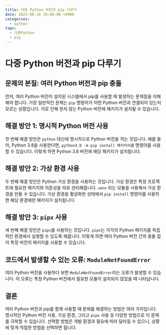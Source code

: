 ```yaml
---
title: 다중 Python 버전과 pip 다루기
date: 2023-08-26 20:00:00 +0900
categories:
  - python
tags:
  - 다중Python
  - pip
---
```

# 다중 Python 버전과 pip 다루기

## 문제의 본질: 여러 Python 버전과 pip 충돌

먼저, 여러 Python 버전이 설치된 시스템에서 pip를 사용할 때 발생하는 문제점을 이해해야 합니다. 가장 일반적인 문제는 `pip` 명령어가 어떤 Python 버전과 연결되어 있는지 모르는 상황입니다. 이로 인해 원치 않는 Python 버전에 패키지가 설치될 수 있습니다.

## 해결 방안 1: 명시적 Python 버전 사용

첫 번째 해결 방안은 `python` 대신에 명시적으로 Python 버전을 적는 것입니다. 예를 들어, Python 3.8을 사용한다면, `python3.8 -m pip install 패키지이름` 명령어를 사용할 수 있습니다. 이렇게 하면 Python 3.8 버전에 해당 패키지가 설치됩니다.

## 해결 방안 2: 가상 환경 사용

두 번째 해결 방안은 Python 가상 환경을 사용하는 것입니다. 가상 환경은 특정 프로젝트에 필요한 패키지와 의존성을 따로 관리해줍니다. `venv` 라는 모듈을 사용해서 가상 환경을 만들 수 있습니다. 가상 환경을 활성화한 상태에서 `pip install` 명령어를 사용하면 해당 환경에만 패키지가 설치됩니다.

## 해결 방안 3: `pipx` 사용

세 번째 해결 방안은 `pipx`를 사용하는 것입니다. `pipx`는 각각의 Python 패키지를 독립적인 환경에서 실행할 수 있도록 해줍니다. 이렇게 하면 여러 Python 버전 간의 충돌 없이 특정 버전의 패키지를 사용할 수 있습니다.

## 코드에서 발생할 수 있는 오류: `ModuleNotFoundError`

여러 Python 버전을 사용하다 보면 `ModuleNotFoundError`라는 오류가 발생할 수 있습니다. 이 오류는 특정 Python 버전에서 필요한 모듈이 설치되지 않았을 때 나타납니다.

## 결론

여러 Python 버전과 pip를 함께 사용할 때 문제를 해결하는 방법은 여러 가지입니다. 명시적인 Python 버전 사용, 가상 환경, 그리고 `pipx` 사용 등 다양한 방법으로 이 문제를 극복할 수 있습니다. 선택할 방법은 개발 환경과 필요에 따라 달라질 수 있으니, 상황에 맞게 적절한 방법을 선택하면 됩니다.